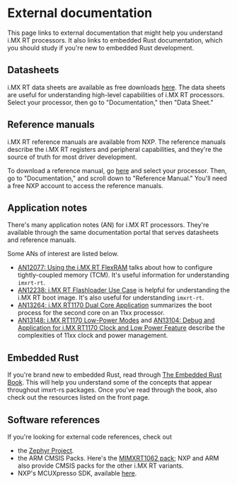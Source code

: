 # External documentation

This page links to external documentation that might help you understand i.MX RT
processors. It also links to embedded Rust documentation, which you should study
if you're new to embedded Rust development.

## Datasheets

i.MX RT data sheets are available as free downloads
[here](https://www.nxp.com/products/processors-and-microcontrollers/arm-microcontrollers/i-mx-rt-crossover-mcus:IMX-RT-SERIES).
The data sheets are useful for understanding high-level capabilities of i.MX RT
processors. Select your processor, then go to "Documentation," then "Data
Sheet."

## Reference manuals

i.MX RT reference manuals are available from NXP. The reference manuals describe
the i.MX RT registers and peripheral capabilities, and they're the source of
truth for most driver development.

To download a reference manual, go
[here](https://www.nxp.com/products/processors-and-microcontrollers/arm-microcontrollers/i-mx-rt-crossover-mcus:IMX-RT-SERIES)
and select your processor. Then, go to "Documentation," and scroll down to
"Reference Manual." You'll need a free NXP account to access the reference
manuals.

## Application notes

There's many application notes (AN) for i.MX RT processors. They're available
through the same documentation portal that serves datasheets and reference
manuals.

Some ANs of interest are listed below.

-   [AN12077: Using the i.MX RT
    FlexRAM](https://www.nxp.com/docs/en/application-note/AN12077.pdf) talks
    about how to configure tightly-coupled memory (TCM). It's useful information
    for understanding `imxrt-rt`.
-   [AN12238: i.MX RT Flashloader Use
    Case](https://www.nxp.com/docs/en/nxp/application-notes/AN12238.pdf) is
    helpful for understanding the i.MX RT boot image. It's also useful for
    understanding `imxrt-rt`.
-   [AN13264: i.MX RT1170 Dual Core
    Application](https://www.nxp.com/docs/en/application-note/AN13264.pdf)
    summarizes the boot process for the second core on an 11xx processor.
-   [AN13148: i.MX RT1170 Low-Power
    Modes](https://www.nxp.com/docs/en/application-note/AN13148.pdf) and
    [AN13104: Debug and Application for i.MX RT1170 Clock and Low Power
    Feature](https://www.nxp.com/docs/en/application-note/AN13104.pdf) describe
    the complexities of 11xx clock and power management.

## Embedded Rust

If you're brand new to embedded Rust, read through [The Embedded Rust
Book](https://docs.rust-embedded.org/book/intro/index.html). This will help you
understand some of the concepts that appear throughout imxrt-rs packages. Once
you've read through the book, also check out the resources listed on the front
page.

## Software references

If you're looking for external code references, check out

-   the [Zephyr Project](https://www.zephyrproject.org/).
-   the ARM CMSIS Packs. Here's the [MIMXRT1062
    pack](https://developer.arm.com/embedded/cmsis/cmsis-packs/devices/NXP/MIMXRT1062XXXXA);
    NXP and ARM also provide CMSIS packs for the other i.MX RT variants.
-   NXP's MCUXpresso SDK, available
    [here](https://www.nxp.com/design/software/development-software/mcuxpresso-software-and-tools/mcuxpresso-software-development-kit-sdk:MCUXpresso-SDK).

